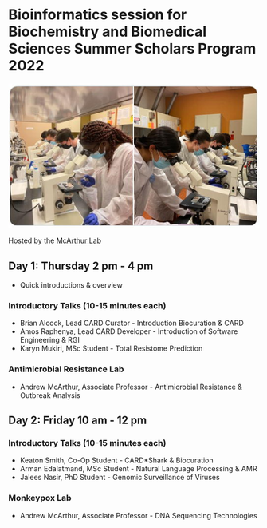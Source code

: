 # Bioinformatics session for Biochemistry and Biomedical Sciences Summer Scholars Program 2022 

![Scholars](/img/scholars.jpg)

Hosted by the [McArthur Lab](http://mcarthurbioinformatics.ca)

## Day 1: Thursday 2 pm - 4 pm

* Quick introductions & overview

### Introductory Talks (10-15 minutes each)

* Brian Alcock, Lead CARD Curator - Introduction Biocuration & CARD
* Amos Raphenya, Lead CARD Developer - Introduction of Software Engineering & RGI
* Karyn Mukiri, MSc Student - Total Resistome Prediction

### Antimicrobial Resistance Lab

* Andrew McArthur, Associate Professor - Antimicrobial Resistance & Outbreak Analysis

## Day 2: Friday 10 am - 12 pm

### Introductory Talks  (10-15 minutes each)

* Keaton Smith, Co-Op Student - CARD*Shark & Biocuration
* Arman Edalatmand, MSc Student - Natural Language Processing & AMR
* Jalees Nasir, PhD Student - Genomic Surveillance of Viruses

### Monkeypox Lab

* Andrew McArthur, Associate Professor - DNA Sequencing Technologies

